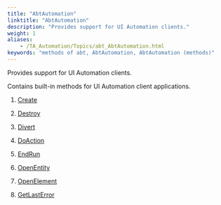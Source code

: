 ```yaml
--- 
title: "AbtAutomation"
linktitle: "AbtAutomation"
description: "Provides support for UI Automation clients."
weight: 1
aliases: 
    - /TA_Automation/Topics/abt_AbtAutomation.html
keywords: "methods of abt, AbtAutomation, AbtAutomation (methods)"
---
```


Provides support for UI Automation clients.

Contains built-in methods for UI Automation client applications.

1.  [Create](/automation-guide/action-based-testing-language/testarchitect-automation-classes/automation-classes/abtautomation/create)  

2.  [Destroy](/automation-guide/action-based-testing-language/testarchitect-automation-classes/automation-classes/abtautomation/destroy)  

3.  [Divert](/automation-guide/action-based-testing-language/testarchitect-automation-classes/automation-classes/abtautomation/divert)  

4.  [DoAction](/automation-guide/action-based-testing-language/testarchitect-automation-classes/automation-classes/abtautomation/doaction)  

5.  [EndRun](/automation-guide/action-based-testing-language/testarchitect-automation-classes/automation-classes/abtautomation/endrun)  

6.  [OpenEntity](/automation-guide/action-based-testing-language/testarchitect-automation-classes/automation-classes/abtautomation/openentity)  

7.  [OpenElement](/automation-guide/action-based-testing-language/testarchitect-automation-classes/automation-classes/abtautomation/openelement)  

8.  [GetLastError](/automation-guide/action-based-testing-language/testarchitect-automation-classes/automation-classes/abtautomation/getlasterror)  




